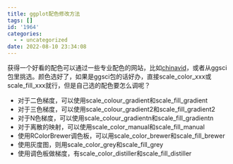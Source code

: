 ```yaml
---
title: ggplot配色修改方法
tags: []
id: '1964'
categories:
  - - uncategorized
date: 2022-08-10 23:34:08
---
```


获得一个好看的配色可以通过一些专业配色的网站，比如[chinavid](https://www.chinavid.com/webcolor.html)，或者从ggsci包里挑选。颜色选好了，如果是ggsci包的话好办，直接scale\_color\_xxx或scale\_fill\_xxx就行，但是自己选的配色要怎么调呢？

*   对于二色梯度，可以使用scale\_colour\_gradient和scale\_fill\_gradient
*   对于三色梯度，可以使用scale\_colour\_gradient2和scale\_fill\_gradient2
*   对于N色梯度，可以使用scale\_colour\_gradientn和scale\_fill\_gradientn
*   对于离散的映射，可以使用scale\_color\_manual和scale\_fill\_manual
*   使用RColorBrewer调色板，可以用scale\_color\_brewer和scale\_fill\_brewer
*   使用灰度图，则用scale\_color\_grey和scale\_fill\_grey
*   使用调色板做梯度，有scale\_color\_distiller和scale\_fill\_distiller